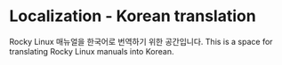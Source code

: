 # Localization - Korean translation

Rocky Linux 매뉴얼을 한국어로 번역하기 위한 공간입니다.
This is a space for translating Rocky Linux manuals into Korean.

